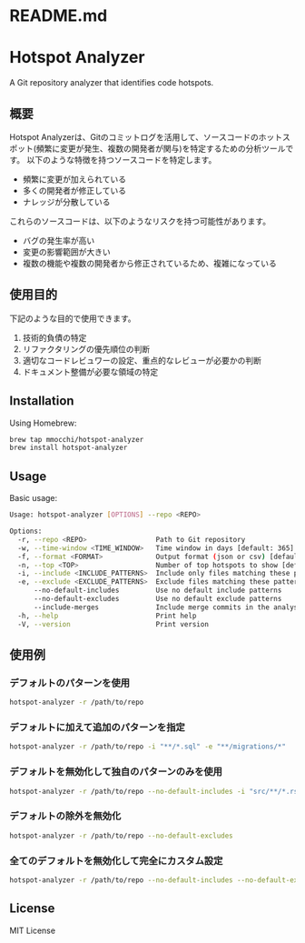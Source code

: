 # README.md
# Hotspot Analyzer

A Git repository analyzer that identifies code hotspots.

## 概要

Hotspot Analyzerは、Gitのコミットログを活用して、ソースコードのホットスポット(頻繁に変更が発生、複数の開発者が関与)を特定するための分析ツールです。
以下のような特徴を持つソースコードを特定します。

- 頻繁に変更が加えられている
- 多くの開発者が修正している
- ナレッジが分散している

これらのソースコードは、以下のようなリスクを持つ可能性があります。

- バグの発生率が高い
- 変更の影響範囲が大きい
- 複数の機能や複数の開発者から修正されているため、複雑になっている

## 使用目的

下記のような目的で使用できます。

1. 技術的負債の特定
2. リファクタリングの優先順位の判断
3. 適切なコードレビュワーの設定、重点的なレビューが必要かの判断
4. ドキュメント整備が必要な領域の特定
  

## Installation

Using Homebrew:
```bash
brew tap mmocchi/hotspot-analyzer
brew install hotspot-analyzer
```


## Usage

Basic usage:
```bash
Usage: hotspot-analyzer [OPTIONS] --repo <REPO>

Options:
  -r, --repo <REPO>                 Path to Git repository
  -w, --time-window <TIME_WINDOW>   Time window in days [default: 365]
  -f, --format <FORMAT>             Output format (json or csv) [default: json]
  -n, --top <TOP>                   Number of top hotspots to show [default: 10]
  -i, --include <INCLUDE_PATTERNS>  Include only files matching these patterns (glob format, e.g., "*.rs", "src/**/*.py") If not specified, default includes common source code files
  -e, --exclude <EXCLUDE_PATTERNS>  Exclude files matching these patterns If not specified, excludes common build and dependency directories
      --no-default-includes         Use no default include patterns
      --no-default-excludes         Use no default exclude patterns
      --include-merges              Include merge commits in the analysis
  -h, --help                        Print help
  -V, --version                     Print version
```

## 使用例

### デフォルトのパターンを使用
```bash
hotspot-analyzer -r /path/to/repo
```

### デフォルトに加えて追加のパターンを指定
```bash
hotspot-analyzer -r /path/to/repo -i "**/*.sql" -e "**/migrations/*"
```

### デフォルトを無効化して独自のパターンのみを使用
```bash
hotspot-analyzer -r /path/to/repo --no-default-includes -i "src/**/*.rs"
```

### デフォルトの除外を無効化
```bash
hotspot-analyzer -r /path/to/repo --no-default-excludes
```

### 全てのデフォルトを無効化して完全にカスタム設定
```bash
hotspot-analyzer -r /path/to/repo --no-default-includes --no-default-excludes -i "src/**/*.rs" -e "src/generated/*"
```


## License

MIT License
